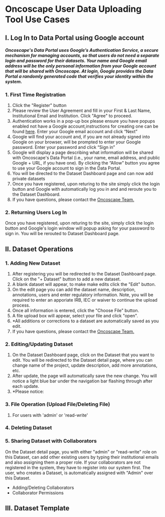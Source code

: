 # Oncoscape User Data Uploading Tool Use Cases

## I. Log In to Data Portal using Google account

##### Oncoscape's Data Portal uses Google’s Authentication Service, a secure mechanism for managing accounts, so that users do not need a separate login and password for their datasets. Your name and Google email address will be the only personal information from your Google account that will be shared with Oncoscape. At login, Google provides the Data Portal a randomly generated code that verifies your identity within the system.

### 1. **First Time Registration**

1. Click the "Register" button
2. Please review the User Agreement and fill in your First & Last Name, Institutional Email and Institution. Click "Agree" to proceed.
3. Authentication works in a pop-up box please ensure you have popups enabled not have a Google account,instructions for creating one can be found <a href="https://accounts.google.com/SignUp?hl=en">here</a>. Enter your Google email account and click “Next”
5. Google will find your account and, if you are not already signed into Google on your browser, will be prompted to enter your Google password. Enter your password and click “Sign in” 
6. Google will display a page describing what information will be shared with Oncoscape's Data Portal (i.e., your name, email address, and public Google + URL, if you have one). By clicking the “Allow” button you agree to use your Google account to sign in the Data Portal.  
7. You will be directed to the Dataset Dashboard page and can now add private datasets
8. Once you have registered, upon returing to the site simply click the login button and Google with automatically log you in and and reroute you to the Dataset Dashboard.
9. If you have questions, please contact the <a href="http://resources.sttrcancer.org/oncoscape-contact"> Oncoscape Team.</a>  

### 2. **Returning Users Log In** 

Once you have registered, upon returing to the site, simply click the login button and Google's login window will popup asking for your password to sign in. You will be rerouted to Dataset Dashboard page.

## II. Dataset Operations

### 1. **Adding New Dataset**

1. After registering you will be redirected to the Dataset Dashboard page. Click on the "+ Dataset" button to add a new dataset.
2. A blank dataset will appear, to make make edits click the "Edit" button.
3. On the edit page you can add the dataset name, description, annotations, users and enter regulatory information. Note, you will be required to enter an apporiate IRB, IEC or waiver to continue the upload process. 
4. Once all information is entered, click the "Choose File" button.
5. A file upload box will appear, select your file and click "open".
6. *All additions or corrections to a dataset are automatically saved as you edit.
7. If you have questions, please contact the <a href="http://resources.sttrcancer.org/oncoscape-contact"> Oncoscape Team.</a>  

### 2. **Editing/Updating Dataset**

1. On the Dataset Dashboard page, click on the Dataset that you want to edit. You will be redirected to the Dataset detail page, where you can change name of the project, update description, add more annotations, etc.
2. After update, the page will automatically save the new change. You will notice a light blue bar under the navigation bar flashing through after each update.
3. *Please notice: 

### 3. **File Operation (Upload File/Deleting File)**

1. For users with 'admin' or 'read-write' 

### 4. **Deleting Dataset**

### 5. **Sharing Dataset with Collaborators**

On the Dataset detail page, you with either "admin" or "read-write" role on this Dataset, can add other existing users by typing their institutional emails and also assigning them a proper role. If your collaborators are not registered in the system, they have to register into our system first. The user, who creates a Dataset, is automatically assigned with "Admin" over this Dataset.

- Adding/Deleting Collaborators
- Collaborator Permissions

## III. Dataset Template

